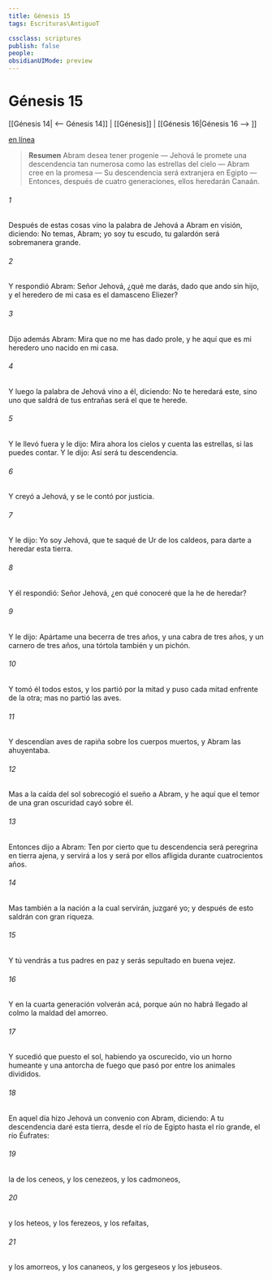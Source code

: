```yaml
---
title: Génesis 15
tags: Escrituras\AntiguoT

cssclass: scriptures
publish: false
people:
obsidianUIMode: preview
---
```


# Génesis 15
[[Génesis 14| <-- Génesis 14]] | [[Génesis]] | [[Génesis 16|Génesis 16 --> ]]

[en línea](https://churchofjesuschrist.org/study/scriptures/ot/gen/15?lang=spa)

> __Resumen__
Abram desea tener progenie — Jehová le promete una descendencia tan numerosa como las estrellas del cielo — Abram cree en la promesa — Su descendencia será extranjera en Egipto — Entonces, después de cuatro generaciones, ellos heredarán Canaán.

###### 1 
Después de estas cosas vino la palabra de Jehová a Abram en visión, diciendo: No temas, Abram; yo soy tu escudo,  tu galardón será sobremanera grande.

###### 2 
Y respondió Abram: Señor Jehová, ¿qué me darás, dado que ando sin hijo, y el heredero de mi casa es el damasceno Eliezer?

###### 3 
Dijo además Abram: Mira que no me has dado prole, y he aquí que es mi heredero uno nacido en mi casa.

###### 4 
Y luego la palabra de Jehová vino a él, diciendo: No te heredará este, sino uno que saldrá de tus entrañas será el que te herede.

###### 5 
Y le llevó fuera y le dijo: Mira ahora los cielos y cuenta las estrellas, si las puedes contar. Y le dijo: Así será tu descendencia.

###### 6 
Y creyó a Jehová, y se le contó por justicia.

###### 7 
Y le dijo: Yo soy Jehová, que te saqué de Ur de los caldeos, para darte a heredar esta tierra.

###### 8 
Y él respondió: Señor Jehová, ¿en qué conoceré que la he de heredar?

###### 9 
Y le dijo: Apártame una becerra de tres años, y una cabra de tres años, y un carnero de tres años, una tórtola también y un pichón.

###### 10 
Y tomó él todos estos, y los partió por la mitad y puso cada mitad enfrente de la otra; mas no partió las aves.

###### 11 
Y descendían aves de rapiña sobre los cuerpos muertos, y Abram las ahuyentaba.

###### 12 
Mas a la caída del sol sobrecogió el sueño a Abram, y he aquí que el temor de una gran oscuridad cayó sobre él.

###### 13 
Entonces dijo a Abram: Ten por cierto que tu descendencia será peregrina en tierra ajena, y servirá a los  y será por ellos afligida durante cuatrocientos años.

###### 14 
Mas también a la nación a la cual servirán, juzgaré yo; y después de esto saldrán con gran riqueza.

###### 15 
Y tú vendrás a tus padres en paz y serás sepultado en buena vejez.

###### 16 
Y en la cuarta generación volverán acá, porque aún no habrá llegado al colmo la maldad del amorreo.

###### 17 
Y sucedió que puesto el sol, habiendo ya oscurecido, vio un horno humeante y una antorcha de fuego que pasó por entre los animales divididos.

###### 18 
En aquel día hizo Jehová un convenio con Abram, diciendo: A tu descendencia daré esta tierra, desde el río de Egipto hasta el río grande, el río Éufrates:

###### 19 
la de los ceneos, y los cenezeos, y los cadmoneos,

###### 20 
y los heteos, y los ferezeos, y los refaítas,

###### 21 
y los amorreos, y los cananeos, y los gergeseos y los jebuseos.

